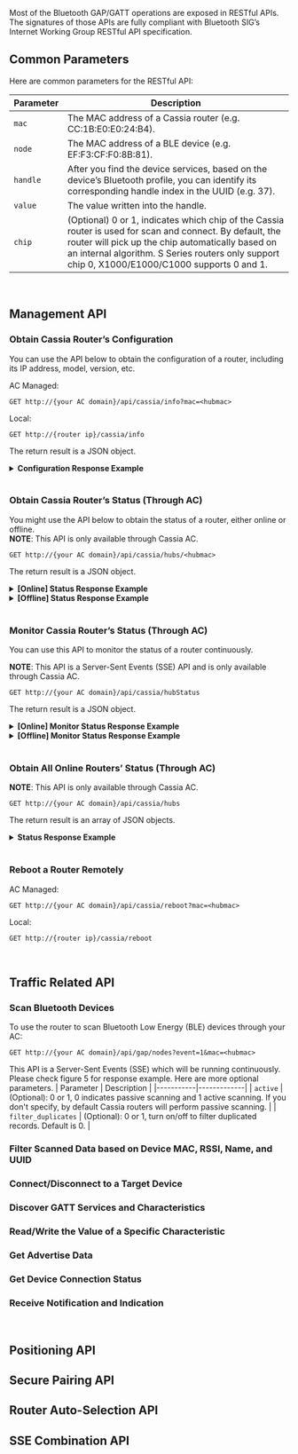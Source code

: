 Most of the Bluetooth GAP/GATT operations are exposed in RESTful APIs. The signatures of
those APIs are fully compliant with Bluetooth SIG’s Internet Working Group RESTful API
specification.

## Common Parameters
Here are common parameters for the RESTful API:

| Parameter | Description |
|-----------|-------------|
| `mac` |  The MAC address of a Cassia router (e.g. CC:1B:E0:E0:24:B4). |
| `node` | The MAC address of a BLE device (e.g. EF:F3:CF:F0:8B:81). |
| `handle` | After you find the device services, based on the device’s Bluetooth profile, you can identify its corresponding handle index in the UUID (e.g. 37). |
| `value` | The value written into the handle. |
| `chip` | (Optional) 0 or 1, indicates which chip of the Cassia router is used for scan and connect. By default, the router will pick up the chip automatically based on an internal algorithm. S Series routers only support chip 0, X1000/E1000/C1000 supports 0 and 1. |
<br />

## Management API
### Obtain Cassia Router’s Configuration
You can use the API below to obtain the configuration of a router, including its IP address,
model, version, etc.

AC Managed:
```
GET http://{your AC domain}/api/cassia/info?mac=<hubmac>
```
Local:
```
GET http://{router ip}/cassia/info
```
The return result is a JSON object.
<details><summary><strong>Configuration Response Example</strong></summary>

```json
Status-Line : HTTP/1.1 200 OK/r/n
Header : (general-header)
Message-body: application/json

{
    "capwap-uplinkmac": "CC:1B:E0:E7:FD:84",
    "cpu": {
        "used": 158,
        "total": 2184
    },
    "mem": {
        "used": 103508,
        "total": 225716
    },
    "capwap-state": "7\n",
    "timeconf": {
        "now": "2018-09-07 09:56:42",
        "ntp2": "stdtime.gov.hk",
        "auto": true,
        "ntp1": "time.nist.gov"
    },
    "timezone": "Asia\/Shanghai",
    "chipinfo": {
        "1": {
            "adv_en": "0",
            "ant": "0",
            "max": 11,
            "scan_type": "0",
            "ver": "7",
            "addr": "CC:EB:E0:19:88:1F",
            "scan_en": "0",
            "status": "Idle",
            "speed": {
                "rx": 0,
                "tx": 0
            },
            "id": "1"
        },
        "0": {
            "adv_en": "0",
            "ant": "0",
            "max": 11,
            "scan_type": "0",
            "ver": "7",
            "addr": "CC:EB:E0:19:88:1E",
            "scan_en": "0",
            "status": "Idle",
            "speed": {
                "rx": 0,
                "tx": 0
            },
            "id": "0"
        }
    },
    "conn_params": {
        "type": 0,
        "latency": 0,
        "conn_max_intval": 30,
        "supvtimeout": 1000,
        "conn_min_intval": 7.5,
        "scan_window": 30,
        "scan_intval": 60
    },
    "mqtt_stat": {
        "e": [0, 0, 0, 0, 0, 0, 0, 0, 0, 0, 0, 0, 0, 0, 0, 0],
        "d": 0,
        "s": 0,
        "f": 0
    },
    "wireless": {
        "proto": "static",
        "dns": "",
        "dns2": "",
        "netmask": "255.255.255.0",
        "ip": "192.168.40.1",
        "password": "cassia-E7FD84",
        "speed": {
            "rx": 0,
            "tx": 0
        },
        "iface": {
            "mac": "CC:1B:E0:E7:FD:85",
            "mtu": "1500",
            "netmask": "255.255.255.0",
            "ip": "192.168.40.1",
            "tx": "428",
            "name": "wlan0",
            "metric": "0",
            "rx": "0",
            "bcast": "192.168.40.255"
        },
        "country": "US",
        "gateway": "",
        "mode": "ap",
        "ssid": "cassia-E7FD84",
        "dns1": ""
    },
    "sshlogin": "1",
    "ble_power": 20,
    "sqs_stat": {
        "e": [0, 0, 0, 0, 0, 0],
        "d": 0,
        "s": 0,
        "f": 0
    },
    "fat": "0",
    "mac": "CC:1B:E0:E7:FD:84",
    "container": {
        "disk": {
            "used": "1.0G",
            "total": "2.3G"
        },
        "kernel": "Ubuntu 16.04.3 LTS\n",
        "iface": {
            "mac": "FE:EB:E0:BE:E0:62",
            "mtu": "1500",
            "tx": "636",
            "name": "vethBU791K",
            "metric": "0",
            "rx": "568"
        },
        "cpu": {
            "used": 205,
            "total": 2204
        },
        "status_code": 3,
        "process": "USER PID %CPU %MEM VSZ RSS TTY STAT START TIME COMMAND\nroot 1 0.0 0.4 2612 1056 pts\/0 Ss+ 01:55 0:00 \/bin\/bash\/root\/start.sh\nroot 71 0.0 0.3 7980 848 ? Ss 01:55 0:00 \/usr\/sbin\/sshd\nroot 86 7.1 10.5118496 23852 ? Ssl 01:55 0:04 PM2 v2.10.1: God Daemon (\/root\/.pm2)\nroot 99 0.0 0.6 27081360 pts\/0 S+ 01:55 0:00 \/bin\/bash\nroot 133 0.0 0.4 4740 1124 ? R 01:56 0:00 psaux\n",
        "apps": {},
        "speed": {
            "rx": 0,
            "tx": 0
        },
        "mem": {
            "used": 52350976,
            "total": 134217728
        },
        "status": "running"
    },
    "capwapuplink": "wired",
    "ac": {
        "port": "5246,5247",
        "user": "",
        "control_port": "5246",
        "data_port": "5247",
        "force_network": "1",
        "address": ""
    },
    "capwap-ip": "168.168.20.154\n",
    "https": "0",
    "dongle": {
        "keepalive": "",
        "ifname": "ppp0",
        "dialnumber": "*99#",
        "service": "umts",
        "defaultroute": "",
        "username": "",
        "pincode": "",
        "apn": "3gnet",
        "metric": "5",
        "proto": "3g",
        "dns": "",
        "device": "\/dev\/ttyUSB0",
        "maxwait": "",
        "password": "",
        "ipv6": "",
        "type": "none",
        "demand": "",
        "peerdns": ""
    },
    "scan": {
        "one_scan_time": "300",
        "scan_interval": "15",
        "scan_window": "10"
    },
    "wired": {
        "duplex": "full",
        "proto": "dhcp",
        "speed": {
            "rx": 0.381,
            "tx": 0.2376
        },
        "iface": {
            "mac": "CC:1B:E0:E7:FD:84",
            "mtu": "1500",
            "netmask": "255.255.255.0",
            "ip": "168.168.20.30",
            "tx": "27746",
            "name": "eth0",
            "metric": "1",
            "rx": "31793",
            "bcast": "168.168.20.255"
        },
        "trans_speed": "100"
    },
    "chip-params": "1",
    "version": "1.3.0.1807030130",
    "local-api": "0",
    "start": {
        "bypass": {
            "use": "mqtt"
        }
    },
    "capwap-runtime": 54,
    "uptime": "94",
    "model": "X1000"
}
```

</details>
<br />

### Obtain Cassia Router’s Status (Through AC)
You might use the API below to obtain the status of a router, either online or offline.<br />
**NOTE**: This API is only available through Cassia AC.
```
GET http://{your AC domain}/api/cassia/hubs/<hubmac>
```
The return result is a JSON object.
<details><summary><strong>[Online] Status Response Example</strong></summary>

```json
Status-Line : HTTP/1.1 200 OK/r/n
Header : (general-header)
Message-body: application/json

{
    "_id": "5a9497eeadc22500524e27e5",
    "id": "CC:1B:E0:E0:DF:80",
    "mac": "CC:1B:E0:E0:DF:80",
    "name": "NewBootloader",
    "group": "SJCLab",
    "status": "online",
    "model": "E1000",
    "version": "1.2.1.1803121427",
    "position": "",
    "time": 1519687662258,
    "ip": "96.64.240.30",
    "localip": "192.168.0.106",
    "uptime": 807183,
    "offline_time": 1523468797,
    "online_time": 1523468804,
    "update_status": "update_ok",
    "update_reason": "",
    "update_version": "1.2.1.1803121427",
    "update_progress": 100,
    "groupcolor": "undefined"
}
```

</details>
<details><summary><strong>[Offline] Status Response Example</strong></summary>

```json
Status-Line : HTTP/1.1 200 OK/r/n
Header : (general-header)
Message-body: application/json

{
    "_id": "5a9f5bb26d48ab005290b45f",
    "id": "CC:1B:E0:E0:61:9C",
    "mac": "CC:1B:E0:E0:61:9C",
    "name": "CassiaRouter",
    "group": "",
    "status": "offline",
    "model": "C1000",
    "version": "1.2.2.1801101456",
    "position": "",
    "time": 1520393138130,
    "ip": "73.202.248.99",
    "localip": "192.168.1.106",
    "uptime": 1708,
    "offline_time": 1520893570,
    "online_time": 1520891832,
    "update_status": "update_ok",
    "update_reason": "",
    "update_version": "",
    "update_progress": 0
}
```

</details>
<br />

### Monitor Cassia Router’s Status (Through AC)
You can use this API to monitor the status of a router continuously.

**NOTE**: This API is a Server-Sent Events (SSE) API and is only available through Cassia AC.
```
GET http://{your AC domain}/api/cassia/hubStatus
```
The return result is a JSON object.
<details><summary><strong>[Online] Monitor Status Response Example</strong></summary>

```json
Status-Line : HTTP/1.1 200 OK/r/n
Header : (general-header)
Message-body: application/json

{
    "model": "X1000",
    "ip": "96.64.240.30",
    "mac": "CC:1B:E0:E0:98:50",
    "version": "1.1.1.1710261111",
    "uptime": 0,
    "user": "tester",
    "localip": "192.168.0.105",
    "whitelist": true,
    "status": "online"
}
```

</details>
<details><summary><strong>[Offline] Monitor Status Response Example</strong></summary>

```json
Status-Line : HTTP/1.1 200 OK/r/n
Header : (general-header)
Message-body: application/json

data:
{
    "mac": " CC:1B:E0:E0:98:50",
    "status": "offline"
}
```

</details>
<br />

### Obtain All Online Routers’ Status (Through AC)
**NOTE**: This API is only available through Cassia AC.
```
GET http://{your AC domain}/api/cassia/hubs
```
The return result is an array of JSON objects.
<details><summary><strong>Status Response Example</strong></summary>

```json
Status-Line : HTTP/1.1 200 OK/r/n
Header : (general-header)
Message-body: application/json

[{
        "_id": "5a9497eeadc22500524e27e5",
        "id": "CC:1B:E0:E0:DF:80",
        "mac": "CC:1B:E0:E0:DF:80",
        "name": "New Bootloader",
        "group": "ExampleLab",
        "status": "online",
        "model": "E1000",
        "version": "1.4.0.1901300130",
        "position": "",
        "time": "1519687662258",
        "ip": "96.64.240.30",
        "localip": "192.168.0.106",
        "uptime": 801523,
        "offline_time": 1523468797,
        "online_time": 1523468804,
        "update_status": "update_ok",
        "update_reason": "",
        "update_version": "1.4.0.1901300130",
        "update_progress": 100,
        "groupcolor": "undefined"
    },
    {
        "_id": "1a3447egadc24570524a27d1",
        "id": "CC:1B:E0:E0:FA:52",
        "mac": "CC:1B:E0:E0:FA:52",
        "name": "New Bootloader",
        "group": "AnotherLab",
        "status": "online",
        "model": "X1000",
        "version": "1.4.0.1901300130",
        "position": "",
        "time": "1519687662258",
        "ip": "62.134.231.112",
        "localip": "192.168.0.96",
        "uptime": 800215,
        "offline_time": 1523461324,
        "online_time": 1523467810,
        "update_status": "update_ok",
        "update_reason": "",
        "update_version": "1.4.0.1901300130",
        "update_progress": 100,
        "groupcolor": "undefined"
    }
]
```
</details>
<br />

### Reboot a Router Remotely
AC Managed:
```
GET http://{your AC domain}/api/cassia/reboot?mac=<hubmac>
```
Local:
```
GET http://{router ip}/cassia/reboot
```
<br />

## Traffic Related API
### Scan Bluetooth Devices
To use the router to scan Bluetooth Low Energy (BLE) devices through your AC:

```
GET http://{your AC domain}/api/gap/nodes?event=1&mac=<hubmac>
```

This API is a Server-Sent Events (SSE) which will be running continuously. Please check
figure 5 for response example.
Here are more optional parameters.
| Parameter | Description |
|-----------|-------------|
| `active`  | (Optional): 0 or 1, 0 indicates passive scanning and 1 active scanning. If you don't
specify, by default Cassia routers will perform passive scanning. |
| `filter_duplicates` | (Optional): 0 or 1, turn on/off to filter duplicated records. Default is 0. |

### Filter Scanned Data based on Device MAC, RSSI, Name, and UUID
### Connect/Disconnect to a Target Device
### Discover GATT Services and Characteristics
### Read/Write the Value of a Specific Characteristic
### Get Advertise Data
### Get Device Connection Status
### Receive Notification and Indication
<br />

## Positioning API
## Secure Pairing API
## Router Auto-Selection API
## SSE Combination API
